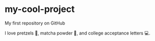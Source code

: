 # my-cool-project

My first repository on GitHub

I love pretzels :cookie:, matcha powder :tea:, and college acceptance letters :computer:. 
